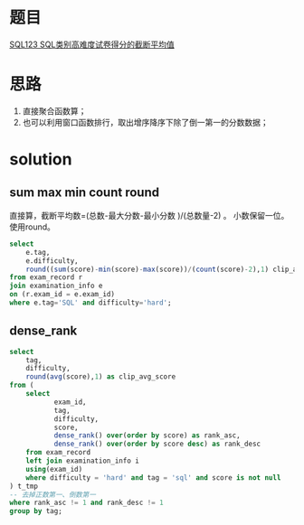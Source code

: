 # 题目

[SQL123 SQL类别高难度试卷得分的截断平均值](https://www.nowcoder.com/practice/a690f76a718242fd80757115d305be45?tpId=240&tqId=2180959&ru=/exam/oj&qru=/ta/sql-advanced/question-ranking&sourceUrl=%2Fexam%2Foj%3Ftab%3DSQL%25E7%25AF%2587%26topicId%3D240)

# 思路
1. 直接聚合函数算；
2. 也可以利用窗口函数排行，取出增序降序下除了倒一第一的分数数据；

# solution

## sum max min count round
直接算，截断平均数=(总数-最大分数-最小分数 )/(总数量-2) 。
小数保留一位。使用round。
```sql
select
    e.tag,
    e.difficulty,
    round((sum(score)-min(score)-max(score))/(count(score)-2),1) clip_avg_score
from exam_record r
join examination_info e
on (r.exam_id = e.exam_id)
where e.tag='SQL' and difficulty='hard';
```

## dense_rank
```sql
select
    tag,
    difficulty,
    round(avg(score),1) as clip_avg_score
from (
    select 
           exam_id, 
           tag, 
           difficulty, 
           score,
           dense_rank() over(order by score) as rank_asc,
           dense_rank() over(order by score desc) as rank_desc
    from exam_record 
    left join examination_info i 
    using(exam_id)
    where difficulty = 'hard' and tag = 'sql' and score is not null
) t_tmp
-- 去掉正数第一、倒数第一
where rank_asc != 1 and rank_desc != 1
group by tag;
```